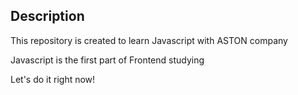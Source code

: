 ## Description

This repository is created to learn Javascript with ASTON company

Javascript is the first part of Frontend  studying

Let's do it right now!

